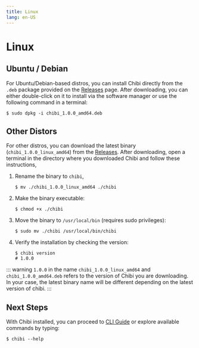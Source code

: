 ```yaml
---
title: Linux
lang: en-US
---
```


# Linux
## Ubuntu / Debian
For Ubuntu/Debian-based distros, you can install Chibi directly from the `.deb` package provided on the [Releases](https://github.com/CosmicPredator/chibi-cli/releases/latest) page. After downloading, you can either double-click on it to install via the software manager or use the following command in a terminal:
```shell
$ sudo dpkg -i chibi_1.0.0_amd64.deb
```

## Other Distors
For other distros, you can download the latest binary (`chibi_1.0.0_linux_amd64`) from the [Releases](https://github.com/CosmicPredator/chibi-cli/releases/latest). After downloading, open a terminal in the directory where you downloaded Chibi and follow these instructions,

1. Rename the binary to `chibi`,
    ```shell
    $ mv ./chibi_1.0.0_linux_amd64 ./chibi
    ```

2. Make the binary executable:
    ```shell
    $ chmod +x ./chibi
    ```

3. Move the binary to `/usr/local/bin` (requires sudo privileges):
    ```shell
    $ sudo mv ./chibi /usr/local/bin/chibi
    ```

4. Verify the installation by checking the version:
    ```shell
    $ chibi version
    # 1.0.0
    ```

::: warning
`1.0.0` in the name `chibi_1.0.0_linux_amd64` and `chibi_1.0.0_amd64.deb` refers to the version of Chibi you are downloading. In your case, the latest binary name will be different depending on the latest version of chibi. 
:::

## Next Steps
With Chibi installed, you can proceed to [CLI Guide](../02_cli_guide/index) or explore available commands by typing:
```shell
$ chibi --help
```
